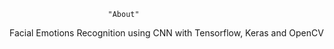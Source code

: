                           "About"


Facial Emotions Recognition using CNN with Tensorflow, Keras and OpenCV
